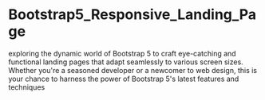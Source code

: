# Bootstrap5_Responsive_Landing_Page
 exploring the dynamic world of Bootstrap 5 to craft eye-catching and functional landing pages that adapt seamlessly to various screen sizes. Whether you're a seasoned developer or a newcomer to web design, this is your chance to harness the power of Bootstrap 5's latest features and techniques
